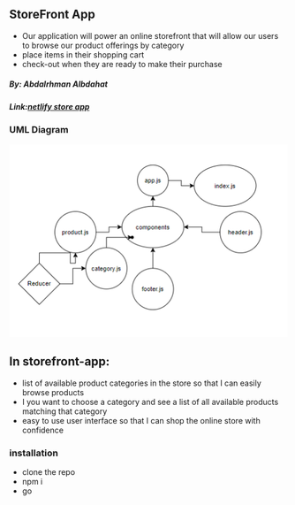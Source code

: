 ## StoreFront App
- Our application will power an online storefront that will allow our users to browse our product offerings by category
 - place items in their shopping cart
 - check-out when they are ready to make their purchase
##### By: Abdalrhman Albdahat

##### Link:[netlify store app](https://boodah96-storefront.netlify.app/)
 
 ### UML Diagram
 ![uml](./umlstore.PNG)

 ## In storefront-app:
- list of available product categories in the store so that I can easily browse products
- I you want to choose a category and see a list of all available products matching that category
- easy to use user interface so that I can shop the online store with confidence 

 ### installation
 - clone the repo
 - npm i
 - go 